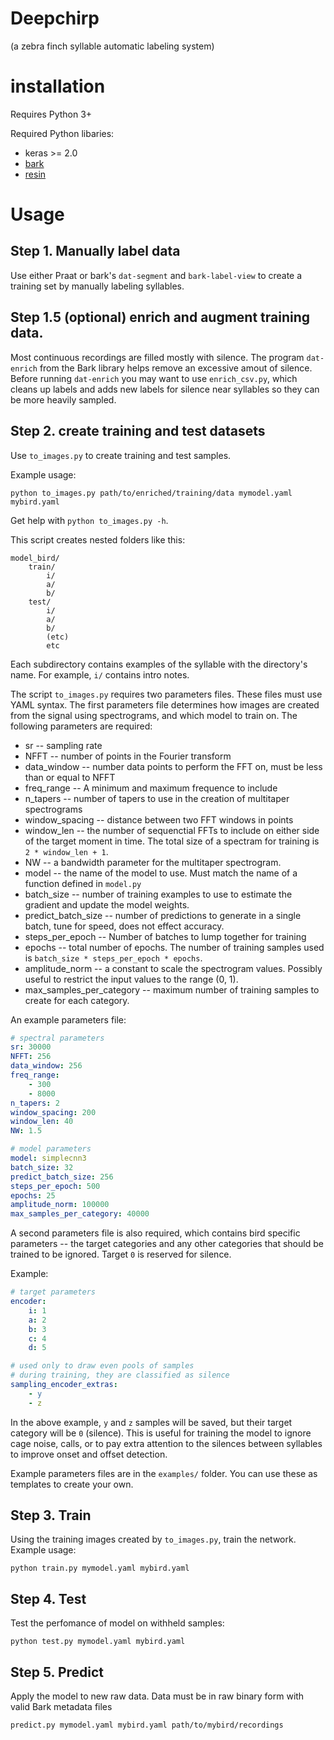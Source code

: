 # Deepchirp
(a zebra finch syllable automatic labeling system)

# installation

Requires Python 3+

Required Python libaries:
+ keras >= 2.0
+ [bark](https://github.com/kylerbrown/bark)
+ [resin](https://github.com/kylerbrown/resin)


# Usage
## Step 1. Manually label data
Use either Praat or bark's `dat-segment` and `bark-label-view` to create a training set by manually labeling syllables.

## Step 1.5 (optional) enrich and augment training data.

Most continuous recordings are filled mostly with silence. The program `dat-enrich` from the Bark library helps remove an excessive amout of silence. Before running `dat-enrich` you may want to use `enrich_csv.py`,
which cleans up labels and adds new labels for silence near syllables so they can be more heavily sampled.

## Step 2. create training and test datasets

Use `to_images.py` to create training and test samples. 

Example usage:

`python to_images.py path/to/enriched/training/data mymodel.yaml mybird.yaml`

Get help with `python to_images.py -h`.

This script creates nested folders like this:
```
model_bird/
    train/
        i/
        a/
        b/
    test/
        i/
        a/
        b/
        (etc)
        etc
```
Each subdirectory contains examples of the syllable with the directory's name. For example, `i/` contains intro notes.

The script `to_images.py` requires two parameters files. These files must use YAML syntax. The first parameters file determines how images are created from the signal using spectrograms, and which model to train on. The following parameters are required:
+ sr -- sampling rate
+ NFFT -- number of points in the Fourier transform
+ data\_window -- number data points to perform the FFT on, must be less than or equal to NFFT
+ freq\_range -- A minimum and maximum frequence to include
+ n\_tapers -- number of tapers to use in the creation of multitaper spectrograms
+ window\_spacing -- distance between two FFT windows in points
+ window\_len -- the number of sequenctial FFTs to include on either side of the target moment in time. The total size of a spectram for training is `2 * window_len + 1`.
+ NW -- a bandwidth parameter for the multitaper spectrogram.
+ model -- the name of the model to use. Must match the name of a function defined in `model.py`
+ batch\_size -- number of training examples to use to estimate the gradient and update the model weights.
+ predict\_batch\_size -- number of predictions to generate in a single batch, tune for speed, does not effect accuracy.
+ steps\_per\_epoch -- Number of batches to lump together for training
+ epochs -- total number of epochs. The number of training samples used is `batch_size * steps_per_epoch * epochs`.
+ amplitude\_norm -- a constant to scale the spectrogram values. Possibly useful to restrict the input values to the range (0, 1).
+ max\_samples\_per\_category -- maximum number of training samples to create for each category.


An example parameters file:

```yaml
# spectral parameters
sr: 30000
NFFT: 256
data_window: 256
freq_range:
    - 300
    - 8000
n_tapers: 2
window_spacing: 200
window_len: 40
NW: 1.5

# model parameters
model: simplecnn3
batch_size: 32
predict_batch_size: 256
steps_per_epoch: 500
epochs: 25
amplitude_norm: 100000
max_samples_per_category: 40000
```


A second parameters file is also required, which contains bird specific parameters -- the target categories and any other categories that should be trained to be ignored. Target `0` is reserved for silence.

Example:
```yaml
# target parameters
encoder:
    i: 1
    a: 2
    b: 3
    c: 4
    d: 5

# used only to draw even pools of samples
# during training, they are classified as silence
sampling_encoder_extras:
    - y
    - z
```

In the above example, `y` and `z` samples will be saved, but their target category will be `0` (silence). This is useful for training the model to ignore cage noise, calls, or to pay extra attention to the silences between syllables to improve onset and offset detection.

Example parameters files are in the `examples/` folder. You can use these as templates to create your own.

## Step 3. Train
Using the training images created by `to_images.py`, train the network. Example usage:

    python train.py mymodel.yaml mybird.yaml

## Step 4. Test

Test the perfomance of model on withheld samples:

    python test.py mymodel.yaml mybird.yaml

## Step 5. Predict
Apply the model to new raw data. Data must be in raw binary form with valid Bark metadata files

    predict.py mymodel.yaml mybird.yaml path/to/mybird/recordings

